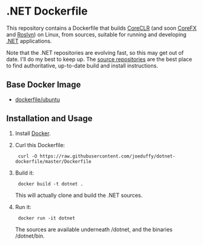 # .NET Dockerfile

This repository contains a Dockerfile that builds [CoreCLR](https://github.com/dotnet/coreclr)
(and soon [CoreFX](https://github.com/dotnet/corefx) and [Roslyn](https://github.com/dotnet/roslyn))
on Linux, from sources, suitable for running and developing
[.NET](https://github.com/dotnet) applications.

Note that the .NET repositories are evolving fast, so this may get out of date.
I'll do my best to keep up.  The [source repositories](https://github.com/dotnet) are the best place
to find authoritative, up-to-date build and install instructions.

## Base Docker Image
* [dockerfile/ubuntu](http://dockerfile.github.io/#/ubuntu)

## Installation and Usage

1. Install [Docker](http://docker.com).

2. Curl this Dockerfile:

        curl -O https://raw.githubusercontent.com/joeduffy/dotnet-dockerfile/master/Dockerfile

3. Build it:

        docker build -t dotnet .

   This will actually clone and build the .NET sources.

4. Run it:

        docker run -it dotnet

   The sources are available underneath /dotnet, and the binaries /dotnet/bin.

